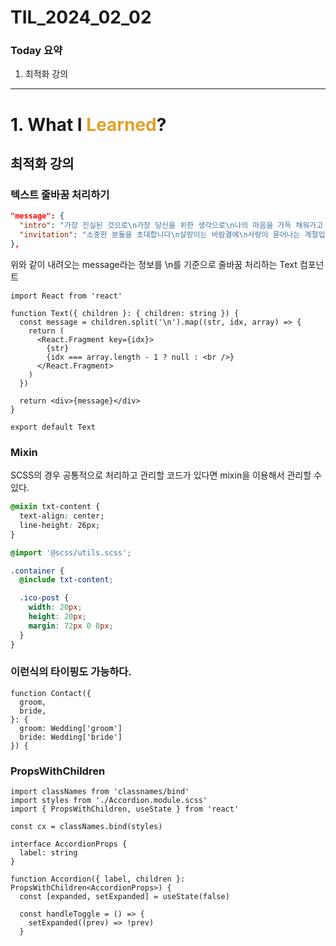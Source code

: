# TIL_2024_02_02

### Today 요약

1. 최적화 강의

---

# 1. What I <span style="color: #e2a029">Learned</span>?

## 최적화 강의

### 텍스트 줄바꿈 처리하기

```json
"message": {
  "intro": "가장 진실된 것으로\n가장 당신을 위한 생각으로\n나의 마음을 가득 채워가고 싶다\n참 작은 마음이지만\n당신을 위한 것 중 가장 작은 것일지라도\n당신이 허락해준다면\n나 내 온 마음 그것이라 하겠다.\n\n이경선, <마음>",
  "invitation": "소중한 분들을 초대합니다\n살랑이는 바람결에\n사랑이 묻어나는 계절입니다.\n여기 곱고 예쁜 두 사람이 사랑을 맺어\n인생의 반려자가 되려 합니다.\n새 인생을 시작하는 이 자리에 오셔서\n축복해 주시면 감사하겠습니다."
},
```

위와 같이 내려오는 message라는 정보를 \n를 기준으로 줄바꿈 처리하는 Text 컴포넌트

```tsx
import React from 'react'

function Text({ children }: { children: string }) {
  const message = children.split('\n').map((str, idx, array) => {
    return (
      <React.Fragment key={idx}>
        {str}
        {idx === array.length - 1 ? null : <br />}
      </React.Fragment>
    )
  })

  return <div>{message}</div>
}

export default Text
```

### Mixin

SCSS의 경우 공통적으로 처리하고 관리할 코드가 있다면 mixin을 이용해서 관리할 수 있다.

```css
@mixin txt-content {
  text-align: center;
  line-height: 26px;
}
```

```scss
@import '@scss/utils.scss';

.container {
  @include txt-content;

  .ico-post {
    width: 20px;
    height: 20px;
    margin: 72px 0 8px;
  }
}
```

### 이런식의 타이핑도 가능하다.

```tsx
function Contact({
  groom,
  bride,
}: {
  groom: Wedding['groom']
  bride: Wedding['bride']
}) {
```

### PropsWithChildren

```tsx
import classNames from 'classnames/bind'
import styles from './Accordion.module.scss'
import { PropsWithChildren, useState } from 'react'

const cx = classNames.bind(styles)

interface AccordionProps {
  label: string
}

function Accordion({ label, children }: PropsWithChildren<AccordionProps>) {
  const [expanded, setExpanded] = useState(false)

  const handleToggle = () => {
    setExpanded((prev) => !prev)
  }
```
